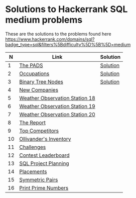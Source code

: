 # Solutions to Hackerrank SQL medium problems
These are the solutions to the problems found here https://www.hackerrank.com/domains/sql?badge_type=sql&filters%5Bdifficulty%5D%5B%5D=medium

| N   | Link                                                                                                                     | Solution                                              |
| --- | ------------------------------------------------------------------------------------------------------------------------ | ----------------------------------------------------- |
| 1   | [The PADS](https://www.hackerrank.com/challenges/the-pads?isFullScreen=true)                                             | [Solution](problems/sql_medium/the_pads.sql)          |
| 2   | [Occupations](https://www.hackerrank.com/challenges/occupations?isFullScreen=true)                                       | [Solution](problems/sql_medium/occupations.sql)       | 
| 3   | [Binary Tree Nodes](https://www.hackerrank.com/challenges/binary-search-tree-1?isFullScreen=true)                        | [Solution](problems/sql_medium/binary_tree_nodes.sql) |
| 4   | [New Companies](https://www.hackerrank.com/challenges/the-company?isFullScreen=true)                                     |                                                       |
| 5   | [Weather Observation Station 18](https://www.hackerrank.com/challenges/weather-observation-station-18?isFullScreen=true) |                                                       |
| 6   | [Weather Observation Station 19](https://www.hackerrank.com/challenges/weather-observation-station-19?isFullScreen=true) |                                                       |
| 7   | [Weather Observation Station 20](https://www.hackerrank.com/challenges/weather-observation-station-20?isFullScreen=true) |                                                       |
| 8   | [The Report](https://www.hackerrank.com/challenges/the-report?isFullScreen=true)                                         |                                                       |
| 9   | [Top Competitors](https://www.hackerrank.com/challenges/full-score?isFullScreen=true)                                    |                                                       |
| 10  | [Ollivander's Inventory](https://www.hackerrank.com/challenges/harry-potter-and-wands?isFullScreen=true)                 |                                                       |
| 11  | [Challenges](https://www.hackerrank.com/challenges/challenges?isFullScreen=true)                                         |                                                       |
| 12  | [Contest Leaderboard](https://www.hackerrank.com/challenges/contest-leaderboard?isFullScreen=true)                       |                                                       |
| 13  | [SQL Project Planning](https://www.hackerrank.com/challenges/sql-projects?isFullScreen=true)                             |                                                       |
| 14  | [Placements](https://www.hackerrank.com/challenges/placements?isFullScreen=true)                                         |                                                       |
| 15  | [Symmetric Pairs](https://www.hackerrank.com/challenges/symmetric-pairs?isFullScreen=true)                               |                                                       |
| 16  | [Print Prime Numbers](https://www.hackerrank.com/challenges/print-prime-numbers?isFullScreen=true)                       |                                                       |      
